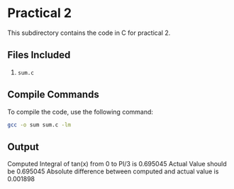 # Practical 2

This subdirectory contains the code in C for practical 2.

## Files Included
1. `sum.c`
   
## Compile Commands
To compile the code, use the following command:

```bash
gcc -o sum sum.c -lm
```
## Output

Computed Integral of tan(x) from 0 to PI/3 is 0.695045
Actual Value should be  0.695045
Absolute difference between computed and actual value is 0.001898
